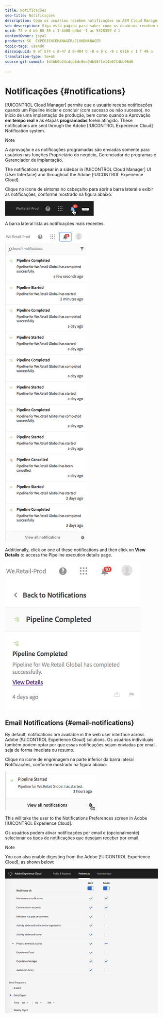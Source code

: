 ```yaml
---
title: Notificações
seo-title: Notificações
description: Como os usuários recebem notificações no AEM Cloud Manager
seo-description: Siga esta página para saber como os usuários recebem notificações quando um pipeline começa e é concluído - com êxito ou não - no Gerenciador do AEM Cloud.
uuid: 73 e 4 bb 80-36 c 1-4408-bdbd -1 ac 5328359 d 1
contentOwner: jsyal
products: SG_ EXPERIENCEMANAGER/CLOUDMANAGER
topic-tags: usando
discoiquuid: 8 ef 574 c 8-47 d 9-404 b -8 e 9 c -9 c 6716 c 1 f 49 a
translation-type: tm+mt
source-git-commit: 1d4bb0b24cdcd6dc0ed9db58f1e14b6714bb96d6

---
```



# Notificações {#notifications}

[!UICONTROL Cloud Manager] permite que o usuário receba notificações quando um Pipeline iniciar e concluir (com sucesso ou não sucesso), no início de uma implantação de produção, bem como quando a Aprovação **em tempo real** e as etapas **programadas** forem atingido. These notifications are sent through the Adobe [!UICONTROL Experience Cloud] Notification system.

>[!NOTE]
>
>A aprovação e as notificações programadas são enviadas somente para usuários nas funções Proprietário do negócio, Gerenciador de programas e Gerenciador de implantação.

The notifications appear in a sidebar in [!UICONTROL Cloud Manager] UI (User Interface) and throughout the Adobe [!UICONTROL Experience Cloud].

Clique no ícone de sintoma no cabeçalho para abrir a barra lateral e exibir as notificações, conforme mostrado na figura abaixo:

![](assets/image2018-7-12_11-52-40.png)

A barra lateral lista as notificações mais recentes.

![](assets/screen_shot_2018-07-20at91406pm.png)

Additionally, click on one of these notifications and then click on **View Details** to access the Pipeline execution details page.

![](assets/screen_shot_2018-08-14at43503pm.png)

## Email Notifications {#email-notifications}

By default, notifications are available in the web user interface across Adobe [!UICONTROL Experience Cloud] solutions. Os usuários individuais também podem optar por que essas notificações sejam enviadas por email, seja de forma imediata ou resumo.

Clique no ícone de engrenagem na parte inferior da barra lateral Notificações, conforme mostrado na figura abaixo:

![](assets/image2018-7-12_12-8-19.png)

This will take the user to the Notifications Preferences screen in Adobe [!UICONTROL Experience Cloud].

Os usuários podem ativar notificações por email e (opcionalmente) selecionar os tipos de notificações que desejam receber por email.

>[!NOTE]
>
>You can also enable digesting from the Adobe [!UICONTROL Experience Cloud], as shown below:

![](assets/image2018-7-12_12-10-51.png)

